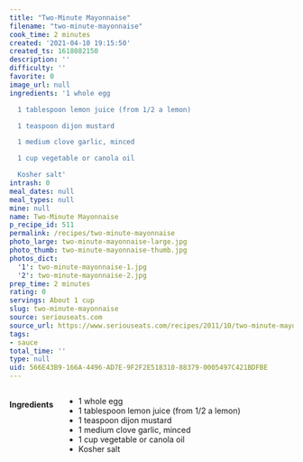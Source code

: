 ```yaml
---
title: "Two-Minute Mayonnaise"
filename: "two-minute-mayonnaise"
cook_time: 2 minutes
created: '2021-04-10 19:15:50'
created_ts: 1618082150
description: ''
difficulty: ''
favorite: 0
image_url: null
ingredients: '1 whole egg

  1 tablespoon lemon juice (from 1/2 a lemon)

  1 teaspoon dijon mustard

  1 medium clove garlic, minced

  1 cup vegetable or canola oil

  Kosher salt'
intrash: 0
meal_dates: null
meal_types: null
mine: null
name: Two-Minute Mayonnaise
p_recipe_id: 511
permalink: /recipes/two-minute-mayonnaise
photo_large: two-minute-mayonnaise-large.jpg
photo_thumb: two-minute-mayonnaise-thumb.jpg
photos_dict:
  '1': two-minute-mayonnaise-1.jpg
  '2': two-minute-mayonnaise-2.jpg
prep_time: 2 minutes
rating: 0
servings: About 1 cup
slug: two-minute-mayonnaise
source: seriouseats.com
source_url: https://www.seriouseats.com/recipes/2011/10/two-minute-mayonnaise.html
tags:
- sauce
total_time: ''
type: null
uid: 566E43B9-166A-4496-AD7E-9F2F2E518310-88379-0005497C421BDFBE
---
```

<div class="large-8 medium-7 columns" id="writeup">	</div><!-- #writeup -->
</div><!-- #row-one -->
<div class="row" id="row-two">	<div class="medium-4 small-5 columns" id="ingredients"><h4>Ingredients</h4><div class="box box-ingredients content"><ul>
<li>1 whole egg</li>
<li>1 tablespoon lemon juice (from 1/2 a lemon)</li>
<li>1 teaspoon dijon mustard</li>
<li>1 medium clove garlic, minced</li>
<li>1 cup vegetable or canola oil</li>
<li>Kosher salt</li>
</ul>
</div>	</div>	<div class="medium-6 small-7 columns" id="directions">	</div>